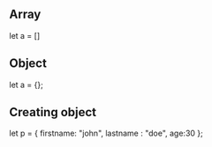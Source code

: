 
## Array
let a = []

## Object
let a = {};

## Creating object
let p = {
    firstname: "john",
    lastname : "doe",
    age:30
};